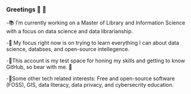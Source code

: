 ### Greetings 👾 🔰

<!--
**innsmoutheyes/innsmoutheyes** is a ✨ _special_ ✨ repository because its `README.md` (this file) appears on your GitHub profile.
-->


-📚 I’m currently working on a Master of Library and Information Science with a focus on data science and data librarianship.

-📖 My focus right now is on trying to learn everything I can about data science, databses, and open-source intellegence.

-🧪This account is my test space for honing my skills and getting to know GitHub, so bear with me. 🔰

-🐙Some other tech related interests: Free and open-source software (FOSS), GIS, data literacy, data privacy, and cybersecrity education.

